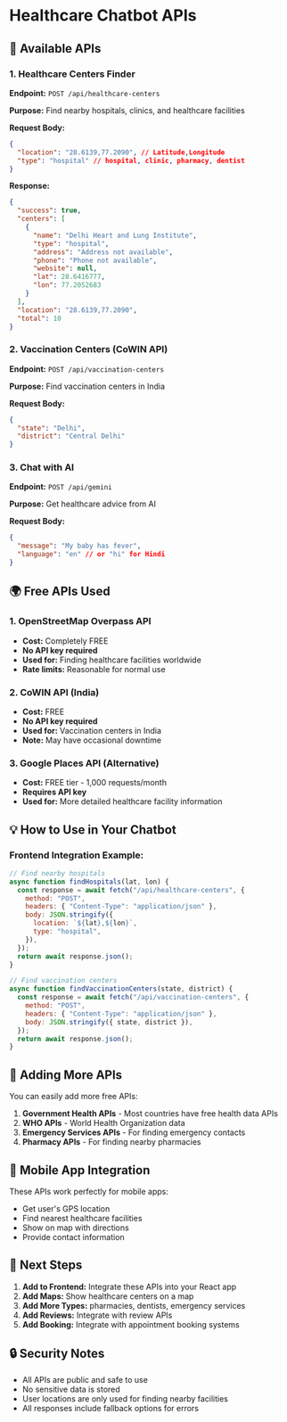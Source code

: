 # Healthcare Chatbot APIs

## 🏥 Available APIs

### 1. Healthcare Centers Finder

**Endpoint:** `POST /api/healthcare-centers`

**Purpose:** Find nearby hospitals, clinics, and healthcare facilities

**Request Body:**

```json
{
  "location": "28.6139,77.2090", // Latitude,Longitude
  "type": "hospital" // hospital, clinic, pharmacy, dentist
}
```

**Response:**

```json
{
  "success": true,
  "centers": [
    {
      "name": "Delhi Heart and Lung Institute",
      "type": "hospital",
      "address": "Address not available",
      "phone": "Phone not available",
      "website": null,
      "lat": 28.6416777,
      "lon": 77.2052683
    }
  ],
  "location": "28.6139,77.2090",
  "total": 10
}
```

### 2. Vaccination Centers (CoWIN API)

**Endpoint:** `POST /api/vaccination-centers`

**Purpose:** Find vaccination centers in India

**Request Body:**

```json
{
  "state": "Delhi",
  "district": "Central Delhi"
}
```

### 3. Chat with AI

**Endpoint:** `POST /api/gemini`

**Purpose:** Get healthcare advice from AI

**Request Body:**

```json
{
  "message": "My baby has fever",
  "language": "en" // or "hi" for Hindi
}
```

## 🌍 Free APIs Used

### 1. OpenStreetMap Overpass API

- **Cost:** Completely FREE
- **No API key required**
- **Used for:** Finding healthcare facilities worldwide
- **Rate limits:** Reasonable for normal use

### 2. CoWIN API (India)

- **Cost:** FREE
- **No API key required**
- **Used for:** Vaccination centers in India
- **Note:** May have occasional downtime

### 3. Google Places API (Alternative)

- **Cost:** FREE tier - 1,000 requests/month
- **Requires API key**
- **Used for:** More detailed healthcare facility information

## 💡 How to Use in Your Chatbot

### Frontend Integration Example:

```javascript
// Find nearby hospitals
async function findHospitals(lat, lon) {
  const response = await fetch("/api/healthcare-centers", {
    method: "POST",
    headers: { "Content-Type": "application/json" },
    body: JSON.stringify({
      location: `${lat},${lon}`,
      type: "hospital",
    }),
  });
  return await response.json();
}

// Find vaccination centers
async function findVaccinationCenters(state, district) {
  const response = await fetch("/api/vaccination-centers", {
    method: "POST",
    headers: { "Content-Type": "application/json" },
    body: JSON.stringify({ state, district }),
  });
  return await response.json();
}
```

## 🔧 Adding More APIs

You can easily add more free APIs:

1. **Government Health APIs** - Most countries have free health data APIs
2. **WHO APIs** - World Health Organization data
3. **Emergency Services APIs** - For finding emergency contacts
4. **Pharmacy APIs** - For finding nearby pharmacies

## 📱 Mobile App Integration

These APIs work perfectly for mobile apps:

- Get user's GPS location
- Find nearest healthcare facilities
- Show on map with directions
- Provide contact information

## 🚀 Next Steps

1. **Add to Frontend:** Integrate these APIs into your React app
2. **Add Maps:** Show healthcare centers on a map
3. **Add More Types:** pharmacies, dentists, emergency services
4. **Add Reviews:** Integrate with review APIs
5. **Add Booking:** Integrate with appointment booking systems

## 🔒 Security Notes

- All APIs are public and safe to use
- No sensitive data is stored
- User locations are only used for finding nearby facilities
- All responses include fallback options for errors
